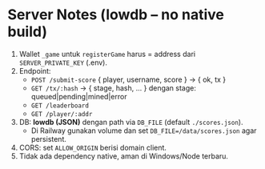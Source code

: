# Server Notes (lowdb – no native build)

1) Wallet `_game` untuk `registerGame` harus = address dari `SERVER_PRIVATE_KEY` (.env).
2) Endpoint:
   - `POST /submit-score` { player, username, score } → { ok, tx }
   - `GET /tx/:hash` → { stage, hash, ... } dengan stage: queued|pending|mined|error
   - `GET /leaderboard`
   - `GET /player/:addr`
3) DB: **lowdb (JSON)** dengan path via `DB_FILE` (default `./scores.json`).
   - Di Railway gunakan volume dan set `DB_FILE=/data/scores.json` agar persistent.
4) CORS: set `ALLOW_ORIGIN` berisi domain client.
5) Tidak ada dependency native, aman di Windows/Node terbaru.
